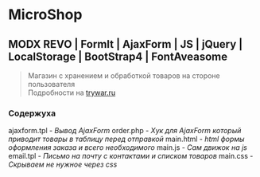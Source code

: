 # MicroShop
## MODX REVO | FormIt | AjaxForm | JS | jQuery | LocalStorage | BootStrap4 | FontAveasome 
> Магазин с хранением и обработкой товаров на стороне пользователя  
> Подробности на [trywar.ru](https://trywar.ru/3/205/)

### Содержуха
ajaxform.tpl - _Вывод AjaxForm_
order.php - _Хук для AjaxForm который приводит товары в таблицу перед отправкой_
main.html - _html формы оформления заказа и всего необходимого_
main.js - _Сам движок на js_
email.tpl - _Письмо на почту с контактами и списком товаров_
main.css - _Скрываем не нужное через css_
